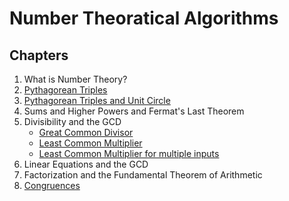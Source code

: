 # Number Theoratical Algorithms

## Chapters

1. What is Number Theory?
2. [Pythagorean Triples](https://github.com/eneskemalergin/Essential_Algorithms_Python/blob/master/Number%20Theory/pythagoreanTriples.py)
3. [Pythagorean Triples and Unit Circle](https://github.com/eneskemalergin/Essential_Algorithms_Python/blob/master/Number%20Theory/PPT_UnitCircle.py)
4. Sums and Higher Powers and Fermat's Last Theorem
5. Divisibility and the GCD
	- [Great Common Divisor](https://github.com/eneskemalergin/Essential_Algorithms_Python/blob/master/Number%20Theory/gcd.py)
	- [Least Common Multiplier](https://github.com/eneskemalergin/Essential_Algorithms_Python/blob/master/Number%20Theory/lcm.py)
	- [Least Common Multiplier for multiple inputs](https://github.com/eneskemalergin/Essential_Algorithms_Python/blob/master/Number%20Theory/lcmm.py)
6. Linear Equations and the GCD
7. Factorization and the Fundamental Theorem of Arithmetic
8. [Congruences](https://github.com/eneskemalergin/Essential_Algorithms_Python/blob/master/Number%20Theory/incongruentFinder.py)